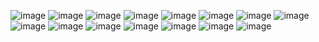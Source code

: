 ![image](https://64.media.tumblr.com/46ffaf823bacba3074c09fc9efd391c5/f01b417193c36424-dc/s250x400/50c236eca41cc4253e9d7a62b44ab4d0d48e92d4.gif) ![image](https://files.catbox.moe/ml1q0p.gif) ![image](https://files.catbox.moe/mrji63.gif) ![image](https://64.media.tumblr.com/abb78fdb1b65d0807ce6c5c51e074824/5ecaa4b8aa8cbc9a-63/s250x400/dc9feab88733395226c715a80663580d40a76a1e.gifv) ![image](https://64.media.tumblr.com/4bd119e054a44d3689da1a85df6b4e15/2bbb52212c4c0cfa-02/s250x400/dcc1339b1e7d358c4ff8f231ecebc8ba870ace6e.gifv) ![image](https://64.media.tumblr.com/f6b018fba75a0c36f380d2c6512f904b/567275f7ff399e52-ac/s250x400/d337a7e9e2248ef606dad9d5ac099daed809b2ef.gifv) ![image](https://64.media.tumblr.com/92bd68ec58b24bbeff961592c1e61e1f/1ea53c84519fac02-91/s250x400/c2c6da1db41ecefe3a1f13614eff81ef882c0770.gifv) ![image](https://64.media.tumblr.com/6fa7e705b010c6db3cef2dc8ccfdf278/c45750dc5f8c4ec4-a5/s250x400/eda1b910b9f05c03d3278111b6caac6e2c088e4d.gifv) ![image](https://64.media.tumblr.com/af6535f6a7d740f38369ca19cce02d22/c6faef8646b3e8fd-db/s250x400/ed9a0b64ad1c1a89703e878f8c75a4ca991da649.gifv) ![image](https://64.media.tumblr.com/4b976115ac129ad5aa36dfcdfa64db91/c6faef8646b3e8fd-ca/s250x400/7d5d13579a9dfd2f3af278e58b4d12dc2b78c473.gifv) ![image](https://64.media.tumblr.com/89c2bdafc62c256206ff5deca2cec470/98bbee3e60f72a2d-f5/s250x400/787f9d30d73302d0f5fcf936d4fcf985e481e9a2.gifv) ![image](https://64.media.tumblr.com/3226232d4ad9a8fed1eb91924af87e5f/b4efadd60ae6c6cc-5a/s250x400/a89a7b65cba8a5756ab23102913fcb817e8a1682.gifv) ![image](https://media.tenor.com/4PoYJRGmQmgAAAAM/minecraft-diaries-aphmau.gif) ![image](https://tenor.com/en-GB/view/zane-romeave-aphmau-zane-aphmau-phoenix-drop-high-pdh-aphmau-gif-12955311070961342943.gif) ![image](https://pa1.narvii.com/7128/8dcc8150533b9da208774f8b8e0148160e1e860fr1-444-250_00.gif)
